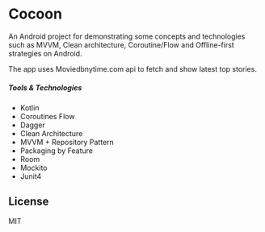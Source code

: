 # Cocoon

An Android project for demonstrating some concepts and technologies such as MVVM, Clean architecture, Coroutine/Flow and Offline-first strategies on Android.

The app uses Moviedbnytime.com api to fetch and show latest top stories.

##### Tools & Technologies

  - Kotlin
  - Coroutines Flow
  - Dagger
  - Clean Architecture
  - MVVM + Repository Pattern
  - Packaging by Feature
  - Room
  - Mockito
  - Junit4

License
----

MIT


